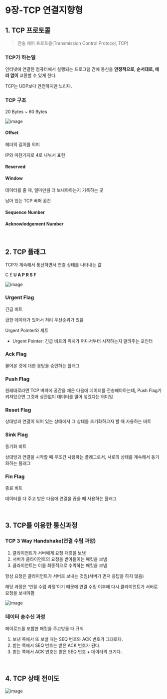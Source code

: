 # 9장-TCP 연결지향형

## 1. TCP 프로토콜

> 전송 제어 프로토콜(Transmission Control Protocol, TCP)

### TCP가 하는일

인터넷에 연결된 컴퓨터에서 실행되는 프로그램 간에 통신을 **안정적으로, 순서대로, 에러 없이** 교환할 수 있게 한다.

TCP는 UDP보다 안전하지만 느리다.

### TCP 구조

20 Bytes ~ 60 Bytes

![image](https://user-images.githubusercontent.com/93081720/210171254-43077f87-acdb-4977-b394-6ba7c00836a5.png)

#### Offset

헤더의 길이를 의미

IP와 마찬가지로 4로 나눠서 표현

#### Reserved

#### Window

데이터를 줄 때, 얼마만큼 더 보내야하는지 기록하는 곳

남아 있는 TCP 버퍼 공간

#### Sequence Number

#### Acknowledgement Number

<br>

## 2. TCP 플래그

TCP가 계속해서 통신하면서 연결 상태를 나타내는 값

C E **U A P R S F**

![image](https://user-images.githubusercontent.com/93081720/210171553-cb9a977e-b800-4aa9-ad04-955a0678cfc9.png)

### Urgent Flag

긴급 비트

급한 데이터가 있어서 처리 우선순위가 있음

Urgent Pointer와 세트

- Urgent Pointer: 긴급 비트의 위치가 어디서부터 시작하는지 알려주는 포인터

### Ack Flag

물어본 것에 대한 응답을 승인하는 플래그

### Push Flag

원래대로라면 TCP 버퍼에 공간을 채운 다음에 데이터를 전송해야하는데, Push Flag가 켜져있으면 그것과 상관없이 데이터를 밀어 넣겠다는 의미임

### Reset Flag

상대방과 연결이 되어 있는 상태에서 그 상태를 초기화하고자 할 때 사용하는 비트

### Sink Flag

동기화 비트

상대방과 연결을 시작할 때 무조건 사용하는 플래그로서, 서로의 상태를 계속해서 동기화하는 플래그

### Fin Flag

종료 비트

데이터를 다 주고 받은 다음에 연결을 끊을 때 사용하는 플래그

<br>

## 3. TCP를 이용한 통신과정

### TCP 3 Way Handshake(연결 수립 과정)

1. 클라이언트가 서버에게 요청 패킷을 보냄
2. 서버가 클라이언트의 요청을 받아들이는 패킷을 보냄
3. 클라이언트는 이를 최종적으로 수락하는 패킷을 보냄

항상 요청은 클라이언트가 서버로 보내는 것임(서버가 먼저 응답을 하지 않음)

해당 과정은 '연결 수립 과정'이기 때문에 연결 수립 이후에 다시 클라이언트가 서버로 요청을 보내야함

![image](https://user-images.githubusercontent.com/93081720/210171996-022130c6-1687-4c37-bf1d-1c3c72d61bb4.png)

### 데이터 송수신 과정

페이로드를 포함한 패킷을 주고받을 때 규칙

1. 보낸 쪽에서 또 보낼 때는 SEQ 번호와 ACK 번호가 그대로다.
2. 받는 쪽에서 SEQ 번호는 받은 ACK 번호가 된다.
3. 받는 쪽에서 ACK 번호는 받은 SEQ 번호 + 데이터의 크기다.

<br>

## 4. TCP 상태 전이도

![image](https://user-images.githubusercontent.com/93081720/210172542-239d7a1d-46a8-4103-b4a0-f36c22465547.png)